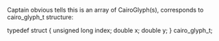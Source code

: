 Captain obvious tells this is an array of CairoGlyph(s),
corresponds to cairo_glyph_t structure:

typedef struct {
    unsigned long        index;
    double               x;
    double               y;
} cairo_glyph_t;